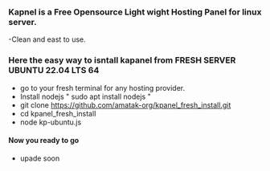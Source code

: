 ### Kapnel is a Free Opensource Light wight Hosting Panel for linux server.
-Clean and east to use.
### Here the easy way to isntall kapanel from FRESH SERVER UBUNTU 22.04 LTS 64
- go to your fresh terminal for any hosting provider.
- Install nodejs " sudo apt install nodejs "
- git clone https://github.com/amatak-org/kpanel_fresh_install.git
- cd kpanel_fresh_install
- node kp-ubuntu.js

#### Now you ready to go
- upade soon
